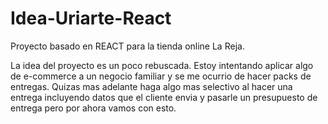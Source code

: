 # Idea-Uriarte-React

Proyecto basado en REACT para la tienda online La Reja.

La idea del proyecto es un poco rebuscada. Estoy intentando aplicar algo de e-commerce a un negocio familiar y se me ocurrio de hacer packs de entregas. Quizas mas adelante haga algo mas selectivo al hacer una entrega incluyendo datos que el cliente envia y pasarle un presupuesto de entrega pero por ahora vamos con esto.

